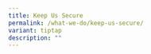 ```yaml
---
title: Keep Us Secure
permalink: /what-we-do/keep-us-secure/
variant: tiptap
description: ""
---
```

